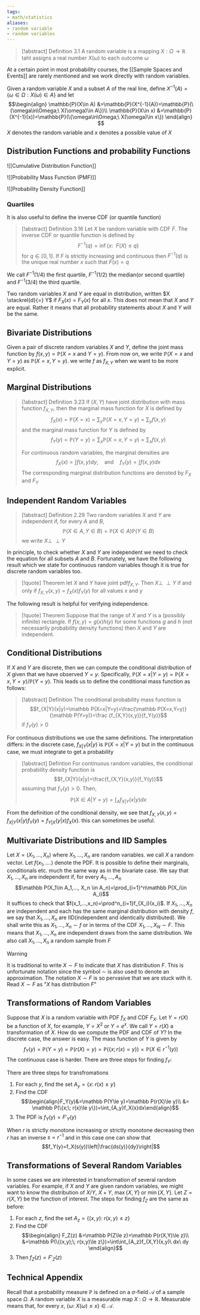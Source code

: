 ```yaml
---
tags:
- math/statistics
aliases:
- random variable
- random variables
---
```

>[!abstract] Definition 3.1
>A random variable is a mapping $X:\Omega\rightarrow\mathbb{R}$ taht assigns a real number $X(\omega)$ to each outcome $\omega$

At a certain point in most probability courses, the [[Sample Spaces and Events]] are rarely mentioned and we work directly with random variables. 

Given a random variable $X$ and a subset $A$ of the real line, define $X^{-1}(A)=\{\omega\in\Omega : X(\omega)\in A\}$ and let
$$\begin{align}
\mathbb{P}(X\in A) &=\mathbb{P}(X^{-1}(A))=\mathbb{P}(\{\omega\in\Omega;\ X(\omega)\in A\})\\
\mathbb{P}(X\in x) &=\mathbb{P}(X^{-1}(x))=\mathbb{P}(\{\omega\in\Omega;\ X(\omega)\in x\})
\end{align}
$$
$X$ denotes the random variable and $x$ denotes a possible value of $X$

## Distribution Functions and probability Functions
![[Cumulative Distribution Function]]

![[Probability Mass Function (PMF)]]

![[Probability Density Function]]



### Quartiles
It is also useful to define the inverse CDF (or quantile function)
>[!abstract] Definition 3.16
>Let $X$ be random variable with CDF $F$. The inverse CDF or quantile function is defined by $$F^{-1}(q)=\inf\left\{x:\enspace F(X)\le q \right\}$$ 
>for $q\in[0,1]$. If $F$ is strictly increasing and continuous then $F^{-1}(q)$ is the unique real number $x$ such that $F(x)=q$

We call $F^{-1}(1/4)$ the first quartile, $F^{-1}(1/2)$ the median(or second quartile) and $F^{-1}(3/4)$ the third quartile.

Two random variables $X$ and $Y$ are equal in distribution, written $X \stackrel{d}{=} Y$ if $F_X(x)=F_Y(x)$ for all $x$. This does not mean that $X$ and $Y$ are equal. Rather it means that all probability statements about $X$ and $Y$ will be the same.

## Bivariate Distributions
Given a pair of discrete random variables $X$ and $Y$, define the joint mass function by $f(x,y)=\mathbb P(X=x\text{ and }Y=y)$. From now on, we write $\mathbb P(X=x\text{ and }Y=y)$ as $\mathbb P(X=x, Y=y)$. we write $f$ as $f_{X,Y}$ when we want to be more explicit.

## Marginal Distributions
>[!abstract] Definition 3.23
>If $(X,Y)$ have joint distribution with mass function $f_{X,Y}$, then the marginal mass function for $X$ is defined by $$f_X(x)=\mathbb P(X=x)=\sum_y\mathbb P(X=x,Y=y)=\sum_y f(x,y)$$ 
>and the marginal mass function for Y is defined by $$f_Y(y)=\mathbb P(Y=y)=\sum_x\mathbb P(X=x,Y=y)=\sum_x f(x,y)$$ 
>
> For continuous random variables, the marginal densities are $$f_X(x)=\int f(x,y)dy,\quad\text{and}\quad f_Y(y)=\int f(x,y)dx$$
> The corresponding marginal distribution functions are denoted by $F_X$ and $F_Y$

## Independent Random Variables
>[!abstract] Definition 2.29
>Two random variables $X$ and $Y$ are independent if, for every $A$ and $B$,
>$$\mathbb P(X \in A,Y\in B) = \mathbb P(X\in A)\mathbb P(Y\in B)$$
>we write $X \perp \!\!\! \perp Y$ 

In principle, to check whether $X$ and $Y$ are independent we need to check the equation for all subsets $A$ and $B$. Fortunately, we have the following result which we state for continuous  random variables though it is true for discrete random variables too.

>[!quote] Theorem
>let $X$ and $Y$ have joint pdf$f_{X,Y}$. Then $X\perp \!\!\! \perp Y$ if and only if $f_{X,Y}(x,y) = f_X(x)f_Y(y)$ for all values $x$ and $y$

The following result is helpful for verifying independence.
>[!quote] Theorem
>Suppose that the range of $X$ and $Y$ is a (possibly infinite) rectangle. If $f(x,y)=g(x)h(y)$ for some functions $g$ and $h$ (not necessarily probability density functions) then $X$ and $Y$ are independent.


## Conditional Distributions 
If $X$ and $Y$ are discrete, then we can compute the conditional distribution of $X$ given that we have observed $Y=y$. Specifically, $\mathbb P(X=x|Y=y)=\mathbb P(X=x,Y=y)/\mathbb P(Y=y)$. This leads us to define the conditional mass function as follows:
>[!abstract] Definition
>The conditional probability mass function is 
>$$f_{X|Y}(x|y)=\mathbb P(X=x|Y=y)=\frac{\mathbb P(X=x,Y=y)}{\mathbb P(Y=y)}=\frac {f_{X,Y}(x,y)}{f_Y(y)}$$
>if $f_Y(y)>0$

For continuous distributions we use the same definitions. The interpretation differs: in the discrete case, $f_{X|Y}(x|y)$ is $\mathbb P(X=x|Y=y)$ but in the continuous case, we must integrate to get a probability
>[!abstract] Defintion
>For continuous random variables, the conditional probability density function is
>$$f_{X|Y}(x|y)=\frac{f_{X,Y}(x,y)}{f_Y(y)}$$
>assuming that $f_Y(y)>0$. Then,
>$$\mathbb P(X\in A|Y =y)=\int_Af_{X|Y}(x|y)dx$$

From the definition of the conditional density, we see that $f_{X,Y}(x,y)=f_{X|Y}(x|y)f_Y(y)=f_{Y|X}(y|x)f_X(x)$. this can sometimes be useful.

## Multivariate Distributions and IID Samples
Let $X=(X_1,...,X_n)$ where $X_1,...,X_n$ are random variables. we call $X$ a random vector. Let $f(x_1, ....)$ denote the PDF. It is possible to define their marginals, conditionals etc. much the same way as in the bivariate case. We say that $X_1, ...,X_n$ are independent if, for every $A_1, ..., A_n$ 
$$\mathbb P(X_1\in A_1,..., X_n \in A_n)=\prod_{i=1}^n\mathbb P(X_i\in A_i)$$
It suffices to check that $f(x_1,...,x_n)=\prod^n_{i=1}f_{X_i}(x_i)$. If $X_1,...,X_n$ are independent and each has the same marginal distribution with density $f$, we say that $X_1, ...,X_n$ are IID(independent and identically distributed). We shall write this as $X_1,...,X_n\sim f$ or in terms of the CDF $X_1,...,X_N\sim F$. This means that $X_1, ...,X_n$ are  independent draws from the same distribution. We also call $X_1,..., X_n$ a random sample from $F$

>[!warning] 
>It is traditional to write $X\sim F$ to indicate that $X$ has distribution $F$. This is unfortunate notation since the symbol $\sim$ is also used to denote an approximation. The notation $X\sim F$ is so pervasive that we are stuck with it. Read $X\sim F$ as "$X$ has distribution $F$"
>

## Transformations of Random Variables
Suppose that $X$ is a random variable with PDF $f_X$  and CDF $F_X$. Let $Y=r(X)$ be a function of $X$, for example, $Y=X^2$ or $Y=e^x$. We call $Y=r(X)$ a transformation of $X$. How do we compute the PDF and CDF of $Y$? In the discrete case, the answer is easy. The mass function of $Y$ is given by
$$f_Y(y)=\mathbb P(Y=y)=\mathbb P(r(X)=y)=\mathbb P(\{x;r(x)=y\})=\mathbb P(X\in r^{-1}(y))$$
The continuous case is harder. There are three steps for finding $f_Y$:

There are three steps for transfromations
1. For each $y$, find the set $A_y=\{x:\; r(x)\le y\}$
2. Find the CDF $$\begin{align}F_Y(y)&=\mathbb P(Y\le y)=\mathbb P(r(X)\le y)\\ &= \mathbb P(\{x;\; r(x)\le y\})=\int_{A_y}f_X(x)dx\end{align}$$
3. The PDF is $f_Y(y)=F'_Y(y)$

When $r$ is strictly monotone increasing or strictly monotone decreasing then $r$ has an inverse $s=r^{-1}$ and in this case one can show that $$f_Y(y)=f_X(s(y))\left|\frac{ds(y)}{dy}\right|$$
## Transformations of Several Random Variables
In some cases we are interested in transformation of several random variables. For example, if $X$ and $Y$ are given random variables, we might want to know the distribution of $X/Y$, $X+Y$, $\max\{X,Y\}$ or $\min\{X,Y\}$. Let $Z=r(X, Y)$ be the function of interest. The steps for finding $f_Z$ are the same as before:
1. For each $z$, find the set $A_z=\{(x, y):\; r(x, y)\le z\}$ 
2. Find the CDF $$\begin{align}
F_Z(z) &=\mathbb P(Z\le z)=\mathbb P(r(X,Y)\le z)\\ &=\mathbb P(\{(x,y);\; r(x,y)\le z\})=\int\int_{A_z}f_{X,Y}(x,y)\ dx\ dy \end{align}$$
3. Then $f_Z(z)=F'_Z(z)$ 

## Technical Appendix
Recall that a probability measure $\mathbb P$ is defined on a $\sigma$-field $\mathcal{A}$  of a sample space $\Omega$. A random variable $X$ is a measurable map $X\ :\ \Omega \rightarrow \mathbb R$. Measurable means that, for every $x$, $\{\omega:\; X(\omega)\le x\}\in\mathcal A$. 











